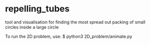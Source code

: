 # repelling_tubes
tool and visualisation for finding the most spread out packing of small circles inside a large circle

To run the 2D problem, use:
$ python3 2D_problem/animate.py
